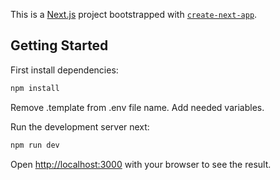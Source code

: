 This is a [Next.js](https://nextjs.org) project bootstrapped with [`create-next-app`](https://nextjs.org/docs/app/api-reference/cli/create-next-app).

## Getting Started

First install dependencies:

```bash
npm install
```

Remove .template from .env file name. Add needed variables.

Run the development server next:

```bash
npm run dev
```

Open [http://localhost:3000](http://localhost:3000) with your browser to see the result.
